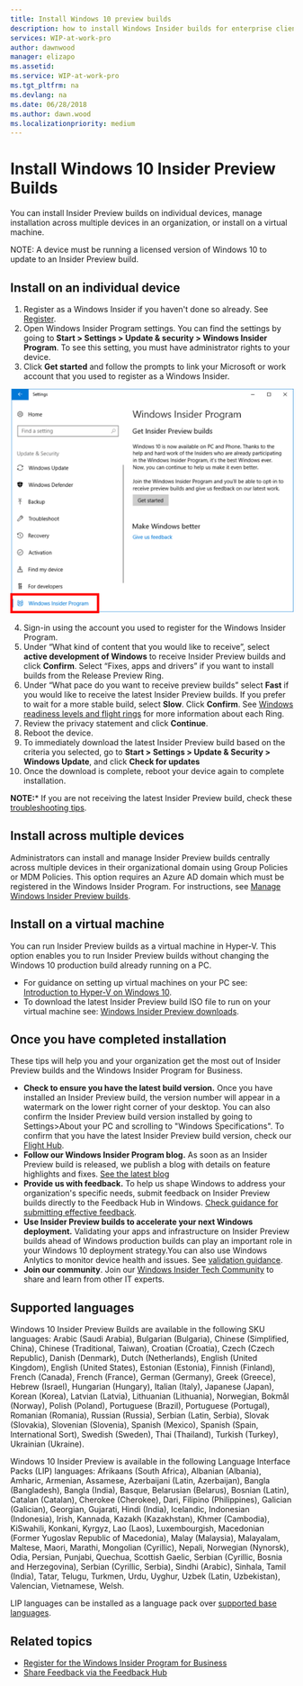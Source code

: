 ```yaml
---
title: Install Windows 10 preview builds
description: how to install Windows Insider builds for enterprise client devices
services: WIP-at-work-pro
author: dawnwood
manager: elizapo
ms.assetid: 
ms.service: WIP-at-work-pro
ms.tgt_pltfrm: na
ms.devlang: na
ms.date: 06/28/2018
ms.author: dawn.wood
ms.localizationpriority: medium
---
```


# Install Windows 10 Insider Preview Builds
You can install Insider Preview builds on individual devices, manage installation across multiple devices in an organization, or install on a virtual machine. 

NOTE: A device must be running a licensed version of Windows 10 to update to an Insider Preview build. 

## Install on an individual device 
1. Register as a Windows Insider if you haven't done so already. See [Register](wip-4-biz-register.md). 
2. Open Windows Insider Program settings. You can find the settings by going to __Start > Settings > Update & security > Windows Insider Program__. To see this setting, you must have administrator rights to your device.
3. Click __Get started__ and follow the prompts to link your Microsoft or work account that you used to register as a Windows Insider. 

![alt text](images/wip4biz_prompts.png "Get started button for installing WIP builds")

4. Sign-in using the account you used to register for the Windows Insider Program.  
5. Under “What kind of content that you would like to receive”, select __active development of Windows__ to receive Insider Preview builds and click __Confirm__. Select “Fixes, apps and drivers” if you want to install builds from the Release Preview Ring. 
6. Under “What pace do you want to receive preview builds” select __Fast__ if you would like to receive the latest Insider Preview builds. If you prefer to wait for a more stable build, select __Slow__. Click __Confirm__. See [Windows readiness levels and flight rings](wip-4-biz-flight-levels-and-rings.md) for more information about each Ring. 
7. Review the privacy statement and click __Continue__.
8. Reboot the device. 
9. To immediately download the latest Insider Preview build based on the criteria you selected, go to __Start > Settings > Update & Security > Windows Update__, and click __Check for updates__ 
10. Once the download is complete, reboot your device again to complete installation. 

__NOTE:__* If you are not receiving the latest Insider Preview build, check these [troubleshooting tips](https://docs.microsoft.com/en-us/windows-insider/at-work-pro/wip-4-biz-troubleshooting). 

## Install across multiple devices 
Administrators can install and manage Insider Preview builds centrally across multiple devices in their organizational domain using Group Policies or MDM Policies. This option requires an Azure AD domain which must be registered in the Windows Insider Program. For instructions, see [Manage Windows Insider Preview builds](wip-4-biz-manage-builds.md).

## Install on a virtual machine
You can run Insider Preview builds as a virtual machine in Hyper-V. This option enables you to run Insider Preview builds without changing the Windows 10 production build already running on a PC.
* For guidance on setting up virtual machines on your PC see: [Introduction to Hyper-V on Windows 10](https://docs.microsoft.com/virtualization/hyper-v-on-windows/about/).
* To download the latest Insider Preview build ISO file to run on your virtual machine see: [Windows Insider Preview downloads](https://www.microsoft.com/en-us/software-download/windowsinsiderpreviewadvanced).

## Once you have completed installation
These tips will help you and your organization get the most out of Insider Preview builds and the Windows Insider Program for Business. 
* __Check to ensure you have the latest build version.__ Once you have installed an Insider Preview build, the version number will appear in a watermark on the lower right corner of your desktop. You can also confirm the Insider Preview build version installed by going to Settings>About your PC and scrolling to "Windows Specifications". To confirm that you have the latest Insider Preview build version, check our [Flight Hub](https://docs.microsoft.com/en-us/windows-insider/flight-hub/).  
* __Follow our Windows Insider Program blog.__ As soon as an Insider Preview build is released, we publish a blog with details on feature highlights and fixes. [See the latest blog](https://blogs.windows.com/windowsexperience/tag/windows-insider-program/#ft9PuorWX0ODx38J.97)
* __Provide us with feedback.__ To help us shape Windows to address your organization's specific needs, submit feedback on Insider Preview builds directly to the Feedback Hub in Windows. [Check guidance for submitting effective feedback](wip-4-biz-feedback-hub.md). 
* __Use Insider Preview builds to accelerate your next Windows deployment.__ Validating your apps and infrastructure on Insider Preview builds ahead of Windows production builds can play an important role in your Windows 10 deployment strategy.You can also use Windows Anlytics to monitor device health and issues. See [validation guidance](https://insider.windows.com/en-us/for-business-getting-started/#validate). 
* __Join our community__. Join our [Windows Insider Tech Community](https://techcommunity.microsoft.com/t5/Windows-Insider-Program/bd-p/WindowsInsiderProgram) to share and learn from other IT experts.

## Supported languages
Windows 10 Insider Preview Builds are available in the following SKU languages:
Arabic (Saudi Arabia), Bulgarian (Bulgaria), Chinese (Simplified, China), Chinese (Traditional, Taiwan), Croatian (Croatia), Czech (Czech Republic), Danish (Denmark), Dutch (Netherlands), English (United Kingdom), English (United States), Estonian (Estonia), Finnish (Finland), French (Canada), French (France), German (Germany), Greek (Greece), Hebrew (Israel), Hungarian (Hungary), Italian (Italy), Japanese (Japan), Korean (Korea), Latvian (Latvia), Lithuanian (Lithuania), Norwegian, Bokmål (Norway), Polish (Poland), Portuguese (Brazil), Portuguese (Portugal), Romanian (Romania), Russian (Russia), Serbian (Latin, Serbia), Slovak (Slovakia), Slovenian (Slovenia), Spanish (Mexico), Spanish (Spain, International Sort), Swedish (Sweden), Thai (Thailand), Turkish (Turkey), Ukrainian (Ukraine).

Windows 10 Insider Preview is available in the following Language Interface Packs (LIP) languages:
Afrikaans (South Africa), Albanian (Albania), Amharic, Armenian, Assamese, Azerbaijani (Latin, Azerbaijan), Bangla (Bangladesh), Bangla (India), Basque, Belarusian (Belarus), Bosnian (Latin), Catalan (Catalan), Cherokee (Cherokee), Dari, Filipino (Philippines), Galician (Galician), Georgian, Gujarati, Hindi (India), Icelandic, Indonesian (Indonesia), Irish, Kannada, Kazakh (Kazakhstan), Khmer (Cambodia), KiSwahili, Konkani, Kyrgyz, Lao (Laos), Luxembourgish, Macedonian (Former Yugoslav Republic of Macedonia), Malay (Malaysia), Malayalam, Maltese, Maori, Marathi, Mongolian (Cyrillic), Nepali, Norwegian (Nynorsk), Odia, Persian, Punjabi, Quechua, Scottish Gaelic, Serbian (Cyrillic, Bosnia and Herzegovina), Serbian (Cyrillic, Serbia), Sindhi (Arabic), Sinhala, Tamil (India), Tatar, Telugu, Turkmen, Urdu, Uyghur, Uzbek (Latin, Uzbekistan), Valencian, Vietnamese, Welsh.

LIP languages can be installed as a language pack over [supported base languages](https://support.microsoft.com/en-us/help/14236/language-packs).

## Related topics

* [Register for the Windows Insider Program for Business](wip-4-biz-register.md)
* [Share Feedback via the Feedback Hub](wip-4-biz-feedback-hub.md)
